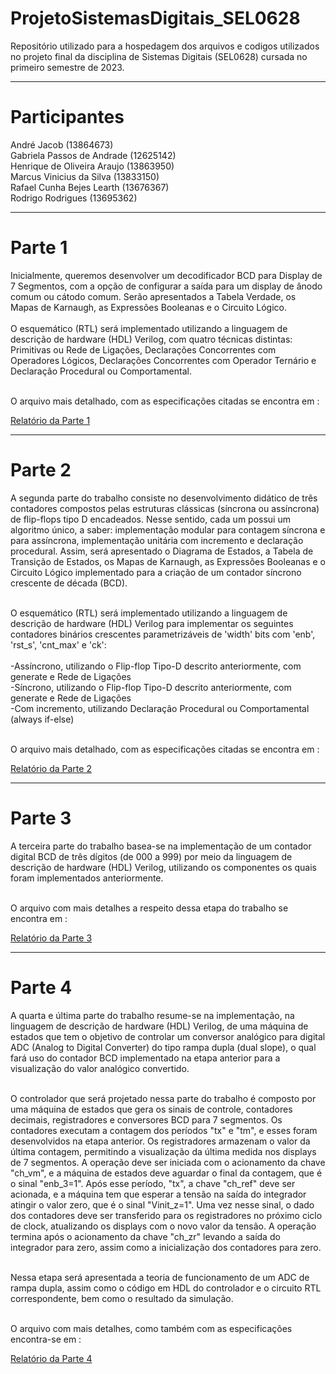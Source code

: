 <h1>ProjetoSistemasDigitais_SEL0628</h1>

Repositório utilizado para a hospedagem dos arquivos e codigos utilizados no projeto final da disciplina de Sistemas Digitais (SEL0628) cursada no primeiro semestre de 2023.

<hr>

<h1>Participantes</h1>

André Jacob (13864673) <br>
Gabriela Passos de Andrade (12625142) <br>
Henrique de Oliveira Araujo (13863950) <br>
Marcus Vinicius da Silva (13833150) <br>
Rafael Cunha Bejes Learth (13676367) <br>
Rodrigo Rodrigues (13695362) <br>

<hr>

<h1>Parte 1</h1>
Inicialmente, queremos desenvolver um decodificador BCD para Display de 7 Segmentos, com a opção de configurar a saída para um display de ânodo comum ou cátodo comum. Serão apresentados a Tabela Verdade, os Mapas de Karnaugh, as Expressões Booleanas e o Circuito Lógico. <br> <br>
O esquemático (RTL) será implementado utilizando a linguagem de descrição de hardware (HDL) Verilog, com quatro técnicas distintas: Primitivas ou Rede de Ligações, Declarações Concorrentes com Operadores Lógicos, Declarações Concorrentes com Operador Ternário e Declaração Procedural ou Comportamental. <br><br>

O arquivo mais detalhado, com as especificações citadas se encontra em : <br>

[Relatório da Parte 1](https://github.com/RodrigoRCZ/ProjetoSistemasDigitais_SEL0628/tree/main/Parte_1)

<hr>

<h1>Parte 2</h1>
A segunda parte do trabalho consiste no desenvolvimento didático de três contadores compostos pelas estruturas clássicas (síncrona ou assíncrona) de flip-flops tipo D encadeados. Nesse sentido, cada um possui um algoritmo único, a saber: implementação modular para contagem síncrona e para assíncrona, implementação unitária com incremento e declaração procedural. Assim, será apresentado o Diagrama de Estados, a Tabela de Transição de Estados, os Mapas de Karnaugh, as Expressões Booleanas e o Circuito Lógico implementado para a criação de um contador síncrono crescente de década (BCD).<br> <br>

O esquemático (RTL) será implementado utilizando a linguagem de descrição de hardware (HDL) Verilog para implementar os seguintes contadores binários crescentes parametrizáveis de 'width' bits com 'enb', 'rst_s', 'cnt_max' e 'ck':<br> <br>
-Assíncrono, utilizando o Flip-flop Tipo-D descrito anteriormente, com generate e Rede de Ligações<br>
-Síncrono, utilizando o Flip-flop Tipo-D descrito anteriormente, com generate e Rede de Ligações<br>
-Com incremento, utilizando Declaração Procedural ou Comportamental (always if-else)<br><br>

O arquivo mais detalhado, com as especificações citadas se encontra em : <br>

[Relatório da Parte 2](https://github.com/RodrigoRCZ/ProjetoSistemasDigitais_SEL0628/tree/main/Parte_2)

<hr>

<h1>Parte 3</h1>
A terceira parte do trabalho basea-se na implementação de um contador digital BCD de três dígitos (de 000 a 999) por meio da linguagem de descrição de hardware (HDL) Verilog, utilizando os componentes os quais foram implementados anteriormente.<br> <br>

O arquivo com mais detalhes a respeito dessa etapa do trabalho se encontra em : <br>

[Relatório da Parte 3](https://github.com/RodrigoRCZ/ProjetoSistemasDigitais_SEL0628/tree/main/Parte_3)

<hr>

<h1>Parte 4</h1>
A quarta e última parte do trabalho resume-se na implementação, na linguagem de descrição de hardware (HDL) Verilog, de uma máquina de estados que tem o objetivo de controlar um conversor analógico para digital ADC (Analog to Digital Converter) do tipo rampa dupla (dual slope), o qual fará uso do contador BCD implementado na etapa anterior para a visualização do valor analógico convertido.<br> <br>

O controlador que será projetado nessa parte do trabalho é composto por uma máquina de estados que gera os sinais de controle, contadores decimais, registradores e conversores BCD para 7 segmentos. Os contadores executam a contagem dos períodos "tx" e "tm", e esses foram desenvolvidos na etapa anterior. Os registradores armazenam o valor da última contagem, permitindo a visualização da última medida nos displays de 7 segmentos. A operação deve ser iniciada com o acionamento da chave "ch_vm", e a máquina de estados deve aguardar o final da contagem, que é o sinal "enb_3=1". Após esse período, "tx", a chave "ch_ref" deve ser acionada, e a máquina tem que esperar a tensão na saída do integrador atingir o valor zero, que é o sinal "Vinit_z=1". Uma vez nesse sinal, o dado dos contadores deve ser transferido para os registradores no próximo ciclo de clock, atualizando os displays com o novo valor da tensão. A operação termina após o acionamento da chave "ch_zr" levando a saída do integrador para zero, assim como a inicialização dos contadores para zero.<br> <br>

Nessa etapa será apresentada a teoria de funcionamento de um ADC de rampa dupla, assim como o código em HDL do controlador e o circuito RTL correspondente, bem como o resultado da simulação.<br> <br>

O arquivo com mais detalhes, como também com as especificações encontra-se em : <br>


[Relatório da Parte 4](https://github.com/RodrigoRCZ/ProjetoSistemasDigitais_SEL0628/tree/main/Parte_4)
